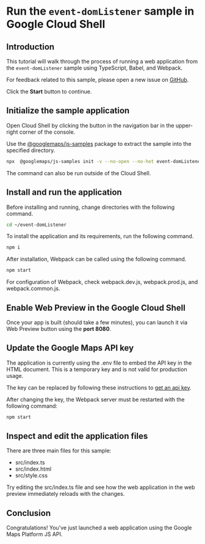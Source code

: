 # Run the `event-domListener` sample in Google Cloud Shell

<walkthrough-tutorial-duration duration="10"/>

## Introduction

This tutorial will walk through the process of running a web application from
the `event-domListener` sample using TypeScript, Babel, and Webpack.

For feedback related to this sample, please open a new issue on
[GitHub](https://github.com/googlemaps/js-samples/issues).

Click the **Start** button to continue.

## Initialize the sample application

Open Cloud Shell by clicking the
<walkthrough-cloud-shell-icon></walkthrough-cloud-shell-icon> button in the
navigation bar in the upper-right corner of the console.

Use the [@googlemaps/js-samples](https://www.npmjs.com/package/@googlemaps/js-samples) package to
extract the sample into the specified directory.

```bash
npx  @googlemaps/js-samples init -v --no-open --no-hot event-domListener ~/event-domListener
```

The command can also be run outside of the Cloud Shell.

## Install and run the application

Before installing and running, change directories with the following command.

```bash
cd ~/event-domListener
```

To install the application and its requirements, run the following command.

```bash
npm i
```

After installation, Webpack can be called using the following command.

```bash
npm start
```

For configuration of Webpack, check
<walkthrough-editor-open-file filePath="event-domListener/webpack.dev.js">webpack.dev.js</walkthrough-editor-open-file>,
<walkthrough-editor-open-file filePath="event-domListener/webpack.prod.js">webpack.prod.js</walkthrough-editor-open-file>,
and
<walkthrough-editor-open-file filePath="event-domListener/webpack.common.js">webpack.common.js</walkthrough-editor-open-file>.

## Enable Web Preview in the Google Cloud Shell

Once your app is built (should take a few minutes), you can launch it via
<walkthrough-spotlight-pointer target="cloudshell" spotlightId="devshell-web-preview-button">Web
Preview button</walkthrough-spotlight-pointer> using the **port 8080**.

## Update the Google Maps API key

The application is currently using the
<walkthrough-editor-open-file filePath="event-domListener/.env">.env</walkthrough-editor-open-file>
file to embed the API key in the HTML document. This is a temporary key and is
not valid for production usage.

The key can be replaced by following these instructions to
[get an api key](https://developers.google.com/maps/documentation/javascript/get-api-key).

After changing the key, the Webpack server must be restarted with the following
command:

```bash
npm start
```

## Inspect and edit the application files

There are three main files for this sample:

*   <walkthrough-editor-open-file filePath="event-domListener/src/index.ts">src/index.ts</walkthrough-editor-open-file>
*   <walkthrough-editor-open-file filePath="event-domListener/src/index.html">src/index.html</walkthrough-editor-open-file>
*   <walkthrough-editor-open-file filePath="event-domListener/src/style.css">src/style.css</walkthrough-editor-open-file>

Try editing the <walkthrough-editor-open-file filePath="event-domListener/src/index.ts">src/index.ts</walkthrough-editor-open-file> file and see how the web application in the web preview immediately reloads with the changes.

## Conclusion

<walkthrough-conclusion-trophy></walkthrough-conclusion-trophy>

Congratulations! You've just launched a web application using the Google Maps
Platform JS API.
